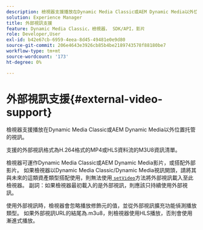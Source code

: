 ```yaml
---
description: 檢視器支援播放在Dynamic Media Classic或AEM Dynamic Media以外位置托管的視訊。
solution: Experience Manager
title: 外部視訊支援
feature: Dynamic Media Classic，檢視器， SDK/API，影片
role: Developer,User
exl-id: b42e67cb-6959-4eea-8d45-49481e0e9d80
source-git-commit: 206e4643e3926cb85b4be2189743578f88180be7
workflow-type: tm+mt
source-wordcount: '173'
ht-degree: 0%

---
```


# 外部視訊支援{#external-video-support}

檢視器支援播放在Dynamic Media Classic或AEM Dynamic Media以外位置托管的視訊。

支援的外部視訊格式為H.264格式的MP4或HLS資料流的M3U8資訊清單。

檢視器可運作Dynamic Media Classic或AEM Dynamic Media影片，或搭配外部影片。 如果檢視器以Dynamic Media Classic/Dynamic Media視訊開頭，請將其與未來的這類資產類型搭配使用，則無法使用[ `setVideo`](../../c-html5-s7-aem-asset-viewers/c-html5-video-reference/c-html5-video-viewer-20-javascriptapiref/r-html5-video-viewer-20-javascriptapiref-setvideo.md#reference-85d3422d6ce64a36ac74827120b5a17c)方法將外部視訊載入至此檢視器。 副詞：如果檢視器最初載入的是外部視訊，則應該只持續使用外部視訊。

使用外部視訊時，檢視器會忽略播放修飾元的值，並從外部視訊擴充功能偵測播放類型。 如果外部視訊URL的結尾為.m3u8，則檢視器使用HLS播放，否則會使用漸進式播放。
